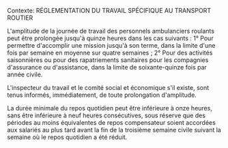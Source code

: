 Contexte: RÉGLEMENTATION DU TRAVAIL SPÉCIFIQUE AU TRANSPORT ROUTIER

L'amplitude de la journée de travail des personnels ambulanciers roulants peut être prolongée jusqu'à quinze heures dans les cas suivants : 1° Pour permettre d'accomplir une mission jusqu'à son terme, dans la limite d'une fois par semaine en moyenne sur quatre semaines ; 2° Pour des activités saisonnières ou pour des rapatriements sanitaires pour les compagnies d'assurance ou d'assistance, dans la limite de soixante-quinze fois par année civile.

L'inspecteur du travail et le comité social et économique s'il existe, sont tenus informés, immédiatement, de toute prolongation d'amplitude.

La durée minimale du repos quotidien peut être inférieure à onze heures, sans être inférieure à neuf heures consécutives, sous réserve que des périodes au moins équivalentes de repos compensateur soient accordées aux salariés au plus tard avant la fin de la troisième semaine civile suivant la semaine où le repos quotidien a été réduit.
